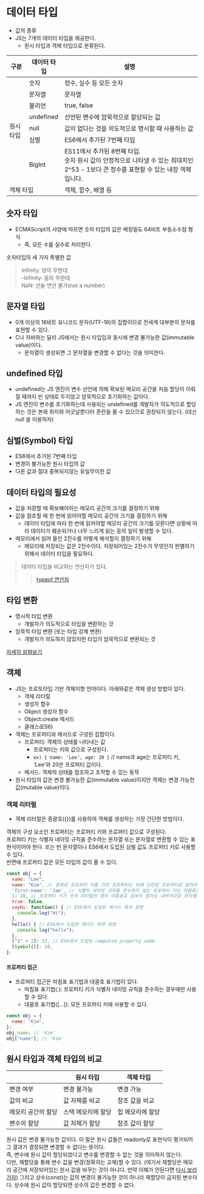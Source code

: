 # 데이터 타입

- 값의 종류
- JS는 7개의 데이터 타입을 제공한다.
  - 원시 타입과 객체 타입으로 분류된다.

<table>
  <thead>
    <tr>
      <th>구분</th>
      <th>데이터 타입</th>
      <th>설명</th>
    </tr>
  </thead>
  <tbody>
      <tr>
        <td rowspan=7>원시 타입</td>
        <td>숫자</td>
        <td>정수, 실수 등 모든 숫자</td>
      </tr>
      <tr>
        <td>문자열</td>
        <td>문자열</td>
      </tr>
      <tr>
        <td>불리언</td>
        <td>true, false</td>
      </tr>
      <tr>
        <td>undefined</td>
        <td>선언된 변수에 암묵적으로 할당되는 값</td>
      </tr>
      <tr>
        <td>null</td>
        <td>값이 없다는 것을 의도적으로 명시할 때 사용하는 값</td>
      </tr>
      <tr>
        <td>심벌</td>
        <td>ES6에서 추가된 7번째 타입</td>
      </tr>
      <tr>
        <td>BigInt</td>
        <td>
          ES11에서 추가된 8번째 타입.
          <br/>숫자 원시 값이 안정적으로 나타낼 수 있는 최대치인 2^53 - 1보다 큰 정수를 표현할 수 있는 내장 객체입니다.
        </td>
      </tr>
      <tr>
        <td colspan=2>객체 타입</td>
        <td>객체, 함수, 배열 등</td>
      </tr>
  </tbody>
</table>

## 숫자 타입

- ECMAScript의 사양에 따르면 숫자 타입의 값은 배정밀도 64비트 부동소수점 형식
  - 즉, 모든 수를 실수로 처리한다.

숫자타입의 세 가지 특별한 값
> Infinity: 양의 무한대  
> -Infinity: 음의 무한대  
> NaN: 산술 연산 불가(not a number)

## 문자열 타입

- 0개 이상의 16비트 유니코드 문자(UTF-16)의 집합이므로 전세계 대부분의 문자를 표현할 수 있다.
- C나 자바와는 달리 JS에서는 원시 타입임과 동시에 변경 불가능한 값(immutable value)이다.
  - 문자열이 생성되면 그 문자열을 변경할 수 없다는 것을 의미한다.

## undefined 타입

- undefined는 JS 엔진이 변수 선언에 의해 확보된 메모리 공간을 처음 할당이 이뤄질 때까지 빈 상태로 두지않고 암묵적으로 초기화하는 값이다.
- JS 엔진이 변수를 초기화하는데 사용되는 undefined를 개발자가 의도적으로 할당하는 것은 본래 취지와 어긋날뿐더러 혼란을 줄 수 있으므로 권장되지 않는다. (대신 null 을 이용하자)

## 심벌(Symbol) 타입

- ES6에서 추가된 7번째 타입
- 변경이 불가능한 원시 타입의 값
- 다른 값과 절대 중복되지않는 유일무이한 값

## 데이터 타입의 필요성

- 값을 저장할 때 확보해야하는 메모리 공간의 크기를 결정하기 위해
- 값을 참조할 때 한 번에 읽어야할 메모리 공간의 크기를 결정하기 위해
  - 데이터 타입에 따라 한 번에 읽어야할 메모리 공간의 크기를 모른다면 상황에 따라 데이터가 훼손되거나 너무 느리게 읽는 등의 일이 발생할 수 있다.
- 메모리에서 읽어 들인 2진수를 어떻게 해석할지 결정하기 위해
  - 메모리에 저장되는 값은 2진수이다. 저장되어있는 2진수가 무엇인지 판별하기 위해서 데이터 타입을 필요하다.

> 데이터 타입을 비교하는 연산자가 있다.
>> [typeof 연산자](./연산자.md#typeof-연산자)

## 타입 변환

- 명시적 타입 변환
  - 개발자가 의도적으로 타입을 변환하는 것
- 암묵적 타입 변환 (또는 타입 강제 변환)
  - 개발자가 의도하지 않았지만 타입이 암묵적으로 변환되는 것

[자세히 살펴보기](./타입변환.md)

## 객체

- JS는 프로토타입 기반 객체지향 언어이다. 아래와같은 객체 생성 방법이 있다.
  - 객체 리터럴
  - 생성자 함수
  - Object 생성자 함수
  - Object.create 메서드
  - 클래스(ES6)
- 객체는 프로퍼티와 메서드로 구성된 집합이다.
  - 프로퍼티: 객체의 상태를 나타내는 값
    - 프로퍼티는 키와 값으로 구성된다.
    - `ex) { name: 'Lee', age: 20 }` // name과 age는 프로퍼티 키, 'Lee'와 20은 프로퍼티 값이다.
  - 메서드: 객체의 상태를 참조하고 조작할 수 있는 동작
- 원시 타입의 값은 변경 불가능한 값(immutable value)이지만 객체는 변경 가능한 값(mutable value)이다.

### 객체 리터럴

- 객체 리터럴은 중괄호({})를 사용하여 객체를 생성하는 가장 간단한 방법이다.

객체의 구성 요소인 프로퍼티는 프로퍼티 키와 프로퍼티 값으로 구성된다.  
프로퍼티 키는 식별자 네이밍 규칙을 준수하는 문자열 또는 문자열로 변환할 수 있는 표현식이어야 한다. 또는 빈 문자열이나 ES6에서 도입된 심벌 값도 프로퍼티 키로 사용할 수 있다.  
반면에 프로퍼티 값은 모든 타입의 값이 올 수 있다.

```js
const obj = {
  name: "Lee",
  name: "Kim", // 중복된 프로퍼티 키를 가진 프로퍼티는 뒤에 선언된 프로퍼티로 덮어쓰여진다.
  'first-name': 'Jae', // 식별자 네이밍 규칙을 준수하지 않는 프로퍼티 키는 따옴표로 감싸 문자열로 만들주어야 한다.
  1: 10, // 프로퍼티 키가 숫자 리터럴인 경우 따옴표로 감싸지 않아도 내부적으로 문자열로 변환된다.
  true: false,
  sayHi: function() { // ES5에서 도입된 메서드 축약 표현
    console.log("Hi");
  },
  hello() { // ES6에서 도입된 메서드 축약 표현
    console.log("hello");
  },
  ["1" + 2]: 12, // ES6에서 도입된 computed property name
  [Symbol()]: 10,
};
```

#### 프로퍼티 접근

- 프로퍼티 접근은 마침표 표기법과 대괄호 표기법이 있다.
  - 마침표 표기법(.): 프로퍼티 키가 식별자 네이밍 규칙을 준수하는 경우에만 사용할 수 있다.
  - 대괄호 표기법([...]): 모든 프로퍼티 키에 사용할 수 있다.

```js
const obj = {
  name: "Kim",
};
obj.name; // 'Kim'
obj["name"]; // 'Kim'
```

## 원시 타입과 객체 타입의 비교

|        | 원시 타입 | 객체 타입 |
| ------ | ------- | ------ |
| 변경 여부 | 변경 불가능 | 변경 가능 |
| 값의 비교 | 값 자체를 비교 | 참조 값을 비교 |
| 메모리 공간의 할당 | 스택 메모리에 할당 | 힙 메모리에 할당 |
| 변수의 할당 | 값 자체가 할당 | 참조 값이 할당 |

원시 값은 변경 불가능한 값이다. 이 말은 원시 값들은 readonly로 표현식이 평가되어 그 결과가 결정되면 변경할 수 없다는 뜻이다.  
즉, 변수에 원시 값이 할당되었다고 변수를 변경할 수 없는 것을 의미하지 않는다.  
다만, 재할당을 통해 변수 값을 변경(정확히는 교체)할 수 있다. (여기서 재할당은 메모리 공간에 저장되어있는 원시 값을 바꾸는 것이 아니다. 만약 이해가 안된다면 [다시 보러 가자](./%EB%B3%80%EC%88%98.md#값의-할당))
그리고 상수(const)는 값의 변경이 불가능한 것이 아니라 재할당이 금지된 변수이다. 상수에 원시 값이 할당되면 상수의 값은 변경할 수 없다.  
